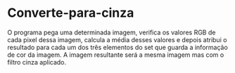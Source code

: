 # Converte-para-cinza

O programa pega uma determinada imagem, verifica os valores RGB de cada pixel dessa imagem, calcula a média desses valores e depois atribui o resultado 
para cada um dos três elementos do set que guarda a informação de cor da imagem. A imagem resultante será a mesma imagem mas com o filtro cinza aplicado.
